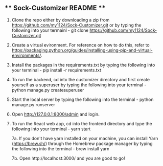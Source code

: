 ## ** Sock-Customizer README **

1. Clone the repo either by downloading a zip from https://github.com/my1124/Sock-Customizer.git 
or by typing the following into your termainl - git clone https://github.com/my1124/Sock-Customizer.git

2. Create a virtual evironment. For reference on how to do this, refer to https://packaging.python.org/guides/installing-using-pip-and-virtual-environments/.

3. Install the packages in the requirements.txt by typing the following into your terminal - 
pip install -r requirements.txt

4. To run the backend, cd into the customizer directory and first create yourself as a superuser by typing the following into your terminal - python manage.py createsuperuser

5. Start the local server by typing the following into the terminal - python manage.py runserver

6. Open http://127.0.0.1:8000/admin and login.

7. To run the React web app, cd into the frontend directory and type the following into your terminal - 
yarn start

    7a. If you don't have yarn installed on your machine, you can install Yarn (https://brew.sh/) through the Homebrew package manager by typing the following into the terminal - brew install yarn

    7b. Open http://localhost:3000/ and you are good to go!
